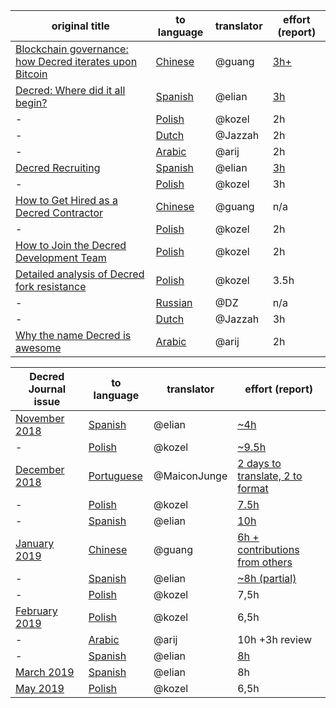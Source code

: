 original title|to language|translator|effort (report)
-|-|-|-
[Blockchain governance: how Decred iterates upon Bitcoin](https://medium.com/decred/blockchain-governance-how-decred-iterates-upon-bitcoin-3cc7030c655e)|[Chinese](https://github.com/Guang168/DCR_CN_articles/blob/master/Blockchain-governance:-how-Decred-iterates-upon-Bitcoin.md)|@guang|[3h+](https://matrix.to/#/!lbzTjhzNbIaDbuAxkS:decred.org/$154505941244638HLgAi:decred.org)
[Decred: Where did it all begin?](https://thedecreddigest.com/2017/06/10/decred-where-did-it-all-begin/)|[Spanish](https://medium.com/@decred_es/decred-d%C3%B3nde-comenz%C3%B3-todo-aaa49fed0091)|@elian|[3h](https://matrix.to/#/!lbzTjhzNbIaDbuAxkS:decred.org/$1550933838289842YHYAH:matrix.org?via=decred.org&via=matrix.org)
-|[Polish](https://github.com/artikozel/decred-articles/blob/master/Polish/into-polish/decred_wherediditallbegin.md)|@kozel|2h
-|[Dutch](https://github.com/Arriu/Decred/blob/master/translations/wherediditallbegin_dutch.md)|@Jazzah|2h
-|[Arabic](https://insaf01.github.io/decred-arabic/decred-where-did-it-all-begin.html)|@arij|2h
[Decred Recruiting](https://blog.decred.org/2017/07/25/Decred-Recruiting/)|[Spanish](https://medium.com/@decred_es/c%C3%B3mo-ser-contratista-en-decred-d0f05386f799)|@elian|[3h](https://matrix.to/#/!lbzTjhzNbIaDbuAxkS:decred.org/$1550933838289842YHYAH:matrix.org?via=decred.org&via=matrix.org)
-|[Polish](https://github.com/artikozel/decred-articles/blob/master/Polish/into-polish/decredrecruiting.md)|@kozel|3h
[How to Get Hired as a Decred Contractor](https://medium.com/decred/how-to-get-hired-as-a-decred-contractor-e1435842df10)|[Chinese](https://www.weibo.com/ttarticle/p/show?id=2309404315589245067163)|@guang|n/a
-|[Polish](https://github.com/artikozel/decred-articles/blob/master/Polish/into-polish/howtogethiredasadecredcontractor.md)|@kozel|2h
[How to Join the Decred Development Team](https://medium.com/@NoahPierau/how-to-join-the-decred-development-team-ad2475d8d99c)|[Polish](https://github.com/artikozel/decred-articles/blob/master/Polish/into-polish/howtojointhedecreddevelopmentteam.md)|@kozel|2h
[Detailed analysis of Decred fork resistance](https://medium.com/decred/detailed-analysis-of-decred-fork-resistance-93022e0bcde7)|[Polish](https://github.com/artikozel/decred-articles/blob/master/Polish/into-polish/decredforkresistance.md)|@kozel|3.5h
-|[Russian](https://medium.com/decred-russia/%D0%B4%D0%B5%D1%82%D0%B0%D0%BB%D1%8C%D0%BD%D1%8B%D0%B9-%D0%B0%D0%BD%D0%B0%D0%BB%D0%B8%D0%B7-%D1%83%D1%81%D1%82%D0%BE%D0%B9%D1%87%D0%B8%D0%B2%D0%BE%D1%81%D1%82%D0%B8-decred-%D0%BA-%D1%84%D0%BE%D1%80%D0%BA%D1%83-b30c78f764ea)|@DZ|n/a
-|[Dutch](https://github.com/Arriu/Decred/blob/master/translations/decredforkresistance_dutch.md)|@Jazzah|3h
[Why the name Decred is awesome](https://medium.com/decred/why-the-name-decred-is-awesome-9627ae9b4e2)|[Arabic](https://insaf01.github.io/decred-arabic/articles/why-the-name-decred-is-awesome.html)|@arij|2h


Decred Journal issue|to language|translator|effort (report)|
---|---|---|---
[November 2018](https://xaur.github.io/decred-news/journal/201811.html)|[Spanish](https://medium.com/@decred_es/revista-decred-noviembre-2018-a3e52c5fc1a9)|@elian|[~4h](https://matrix.to/#/!lbzTjhzNbIaDbuAxkS:decred.org/$154505884144636rxmQN:decred.org)
-|[Polish](https://github.com/artikozel/DecredJournalPL/blob/master/journal/201811_DecredJournalPL.md)|@kozel|[~9.5h](https://matrix.to/#/!lbzTjhzNbIaDbuAxkS:decred.org/$154879875421585nLzZF:decred.org)
[December 2018](https://xaur.github.io/decred-news/journal/201812.html)|[Portuguese](https://github.com/MaiconJunge/decred-news/blob/master/journal/201812PTBR.md)|@MaiconJunge|[2 days to translate, 2 to format](https://matrix.to/#/!lbzTjhzNbIaDbuAxkS:decred.org/$154879391221353bYErK:decred.org)
-|[Polish](https://github.com/artikozel/DecredJournalPL/blob/master/journal/201812_DecredJournalPL.md)|@kozel|[7.5h](https://matrix.to/#/!lbzTjhzNbIaDbuAxkS:decred.org/$154913069426498rztun:decred.org)
-|[Spanish](https://medium.com/@decred_es/revista-decred-diciembre-2018-79093f957aac)|@elian|[10h](https://matrix.to/#/!lbzTjhzNbIaDbuAxkS:decred.org/$1549339117763719QmRCO:matrix.org?via=decred.org&via=matrix.org)
[January 2019](https://xaur.github.io/decred-news/journal/201901.html)|[Chinese](https://github.com/Guang168/DecredCNJournal/blob/master/201901_DecredJournalCN.md)|@guang|[6h + contributions from others](https://matrix.to/#/!lbzTjhzNbIaDbuAxkS:decred.org/$15506087002599CAQer:decred.org?via=decred.org&via=matrix.org)
-|[Spanish](https://medium.com/@decred_es/revista-decred-enero-2019-549e2b051f5a)|@elian|[~8h (partial)](https://matrix.to/#/!lbzTjhzNbIaDbuAxkS:decred.org/$155087175495965iRHXk:matrix.org?via=decred.org&via=matrix.org)
-|[Polish](https://github.com/artikozel/DecredJournalPL/blob/master/journal/201901_DecredJournalPL.md)|@kozel|7,5h
[February 2019](https://xaur.github.io/decred-news/journal/201902.html)|[Polish](https://github.com/artikozel/DecredJournalPL/blob/master/journal/201902_DecredJournalPL.md)|@kozel|6,5h
-|[Arabic](https://insaf01.github.io/decred-journal-ar/journal/201902.html)|@arij|10h +3h review
-|[Spanish](https://medium.com/@decred_es/revista-decred-febrero-2019-432a461a14a5)|@elian|[8h](https://matrix.to/#/!lbzTjhzNbIaDbuAxkS:decred.org/$1554310936370329lMayv:matrix.org?via=decred.org&via=matrix.org)
[March 2019](https://xaur.github.io/decred-news/journal/201903.html)|[Spanish](https://medium.com/@decred_es/revista-decred-marzo-2019-ae0eb9cdceb9)|@elian|8h
[May 2019](https://xaur.github.io/decred-news/journal/201905.html)|[Polish](https://github.com/artikozel/DecredJournalPL/blob/master/journal/201905_DecredJournalPL.md)|@kozel|6,5h
